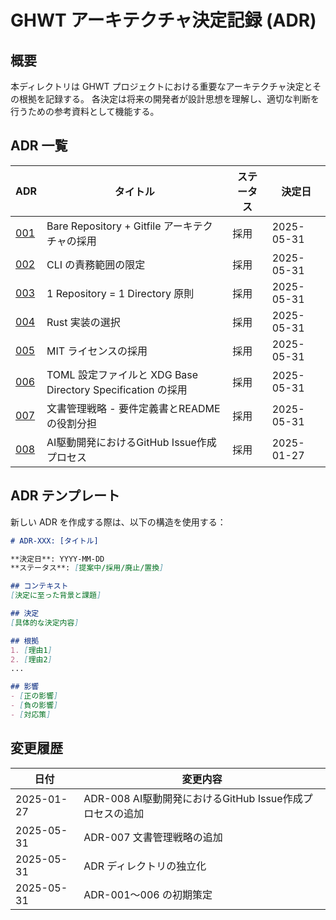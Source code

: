 # GHWT アーキテクチャ決定記録 (ADR)

## 概要

本ディレクトリは GHWT プロジェクトにおける重要なアーキテクチャ決定とその根拠を記録する。
各決定は将来の開発者が設計思想を理解し、適切な判断を行うための参考資料として機能する。

## ADR 一覧

| ADR | タイトル | ステータス | 決定日 |
|-----|----------|------------|--------|
| [001](./001-bare-repository.md) | Bare Repository + Gitfile アーキテクチャの採用 | 採用 | 2025-05-31 |
| [002](./002-cli-scope.md) | CLI の責務範囲の限定 | 採用 | 2025-05-31 |
| [003](./003-directory-principle.md) | 1 Repository = 1 Directory 原則 | 採用 | 2025-05-31 |
| [004](./004-rust-implementation.md) | Rust 実装の選択 | 採用 | 2025-05-31 |
| [005](./005-mit-license.md) | MIT ライセンスの採用 | 採用 | 2025-05-31 |
| [006](./006-toml-config.md) | TOML 設定ファイルと XDG Base Directory Specification の採用 | 採用 | 2025-05-31 |
| [007](./007-documentation-strategy.md) | 文書管理戦略 - 要件定義書とREADMEの役割分担 | 採用 | 2025-05-31 |
| [008](./008-ai-driven-issue-creation.md) | AI駆動開発におけるGitHub Issue作成プロセス | 採用 | 2025-01-27 |

## ADR テンプレート

新しい ADR を作成する際は、以下の構造を使用する：

```markdown
# ADR-XXX: [タイトル]

**決定日**: YYYY-MM-DD  
**ステータス**: [提案中/採用/廃止/置換]  

## コンテキスト
[決定に至った背景と課題]

## 決定
[具体的な決定内容]

## 根拠
1. [理由1]
2. [理由2]
...

## 影響
- [正の影響]
- [負の影響]
- [対応策]
```

## 変更履歴

| 日付 | 変更内容 |
|------|----------|
| 2025-01-27 | ADR-008 AI駆動開発におけるGitHub Issue作成プロセスの追加 |
| 2025-05-31 | ADR-007 文書管理戦略の追加 |
| 2025-05-31 | ADR ディレクトリの独立化 |
| 2025-05-31 | ADR-001〜006 の初期策定 | 